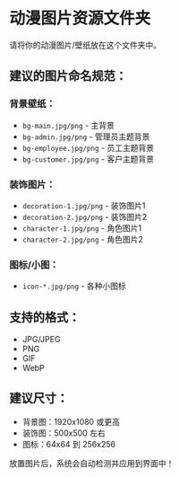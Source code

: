 # 动漫图片资源文件夹

请将你的动漫图片/壁纸放在这个文件夹中。

## 建议的图片命名规范：

### 背景壁纸：
- `bg-main.jpg/png` - 主背景
- `bg-admin.jpg/png` - 管理员主题背景
- `bg-employee.jpg/png` - 员工主题背景  
- `bg-customer.jpg/png` - 客户主题背景

### 装饰图片：
- `decoration-1.jpg/png` - 装饰图片1
- `decoration-2.jpg/png` - 装饰图片2
- `character-1.jpg/png` - 角色图片1
- `character-2.jpg/png` - 角色图片2

### 图标/小图：
- `icon-*.jpg/png` - 各种小图标

## 支持的格式：
- JPG/JPEG
- PNG
- GIF
- WebP

## 建议尺寸：
- 背景图：1920x1080 或更高
- 装饰图：500x500 左右
- 图标：64x64 到 256x256

放置图片后，系统会自动检测并应用到界面中！
